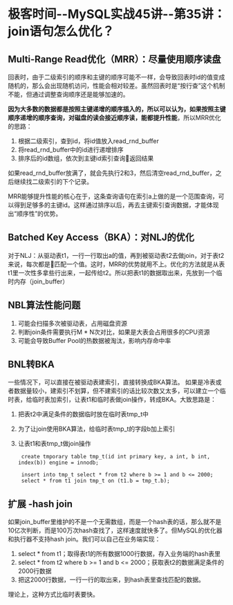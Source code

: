 # 极客时间--MySQL实战45讲--第35讲：join语句怎么优化？

## Multi-Range Read优化（MRR）：尽量使用顺序读盘
回表时，由于二级索引的顺序和主键的顺序可能不一样，会导致回表时id的值变成随机的，那么会出现随机访问，性能会相对较差。虽然回表时是“按行查”这个机制不能，但通过调整查询顺序还是能够加速的。

**因为大多数的数据都是按照主键递增的顺序插入的，所以可以认为，如果按照主键顺序递增的顺序查询，对磁盘的读会接近顺序读，能都提升性能**，所以MRR优化的思路：
1. 根据二级索引，查到id，将id值放入read_rnd_buffer
2. 将read_rnd_buffer中的id进行递增排序
3. 排序后的id数组，依次到主键id索引查询返回结果

如果read_rnd_buffer放满了，就会先执行2和3，然后清空read_rnd_buffer，之后继续找二级索引的下个记录。

MRR能够提升性能的核心在于，这条查询语句在索引a上做的是一个范围查询，可以得到足够多的主键id。这样通过排序以后，再去主键索引查询数据，才能体现出“顺序性”的优势。

## Batched Key Access（BKA）：对NLJ的优化
对于NLJ：从驱动表t1，一行一行取出a的值，再到被驱动表t2去做join，对于表t2来说，每次都是匹配一个值。这时，MRR的优势就用不上。优化的方法就是从表t1里一次性多拿些行出来，一起传给t2。所以把表t1的数据取出来，先放到一个临时内存（join_buffer）

## NBL算法性能问题
1. 可能会扫描多次被驱动表，占用磁盘资源
2. 判断join条件需要执行M * N次对比，如果是大表会占用很多的CPU资源
3. 可能会导致Buffer Pool的热数据被淘汰，影响内存命中率

## BNL转BKA
一些情况下，可以直接在被驱动表建索引，直接转换成BKA算法。
如果是冷表或者数据量较小，建索引不划算，但不建索引的话比较次数又太多，可以建立一个临时表，给临时表加索引，让表t1和临时表做join操作，转成BKA。大致思路是：

1. 把表t2中满足条件的数据临时放在临时表tmp_t中
2. 为了让join使用BKA算法，给临时表tmp_t的字段b加上索引
3. 让表t1和表tmp_t做join操作

        create tmporary table tmp_t(id int primary key, a int, b int, index(b)) engine = innodb;

        insert into tmp_t select * from t2 where b >= 1 and b <= 2000;
        select * from t1 join tmp_t on (t1.b = tmp_t.b);
## 扩展 -hash join

如果join_buffer里维护的不是一个无需数组，而是一个hash表的话，那么就不是10亿次判断，而是100万次hash查找了，这样速度就快多了。但MySQL的优化器和执行器不支持hash join。我们可以自己在业务端实现：

1. select * from t1；取得表t1的所有数据1000行数据，存入业务端的hash表里
2. select * from t2 where b >= 1 and b <= 2000；获取表t2的数据满足条件的2000行数据
3. 把这2000行数据，一行一行的取出来，到hash表里查找匹配的数据。

理论上，这种方式比临时表要快。
